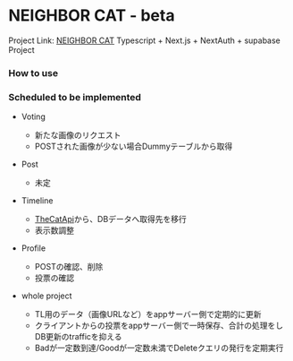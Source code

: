 # NEIGHBOR CAT - beta
Project Link: [NEIGHBOR CAT](https://neighbor-hi56abv9c-cyanea-0326.vercel.app/home)
Typescript + Next.js + NextAuth + supabase Project

### How to use

### Scheduled to be implemented
- Voting
	- 新たな画像のリクエスト
	- POSTされた画像が少ない場合Dummyテーブルから取得

- Post
	- 未定

- Timeline
	- [TheCatApi](https://thecatapi.com/)から、DBデータへ取得先を移行
	- 表示数調整

- Profile
	- POSTの確認、削除
	- 投票の確認

- whole project
	- TL用のデータ（画像URLなど）をappサーバー側で定期的に更新
	- クライアントからの投票をappサーバー側で一時保存、合計の処理をしDB更新のtrafficを抑える
	- Badが一定数到達/Goodが一定数未満でDeleteクエリの発行を定期実行





<!-- This is a [Next.js](https://nextjs.org/) project bootstrapped with [`create-next-app`](https://github.com/vercel/next.js/tree/canary/packages/create-next-app).

## Getting Started

First, run the development server:

```bash
npm run dev
# or
yarn dev
# or
pnpm dev
# or
bun dev
```

Open [http://localhost:3000](http://localhost:3000) with your browser to see the result.

You can start editing the page by modifying `app/page.tsx`. The page auto-updates as you edit the file.

This project uses [`next/font`](https://nextjs.org/docs/basic-features/font-optimization) to automatically optimize and load Inter, a custom Google Font.

## Learn More

To learn more about Next.js, take a look at the following resources:

- [Next.js Documentation](https://nextjs.org/docs) - learn about Next.js features and API.
- [Learn Next.js](https://nextjs.org/learn) - an interactive Next.js tutorial.

You can check out [the Next.js GitHub repository](https://github.com/vercel/next.js/) - your feedback and contributions are welcome!

## Deploy on Vercel

The easiest way to deploy your Next.js app is to use the [Vercel Platform](https://vercel.com/new?utm_medium=default-template&filter=next.js&utm_source=create-next-app&utm_campaign=create-next-app-readme) from the creators of Next.js.

Check out our [Next.js deployment documentation](https://nextjs.org/docs/deployment) for more details. -->
